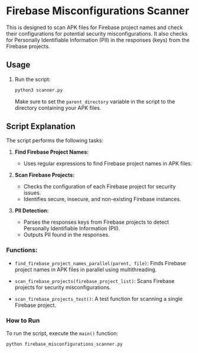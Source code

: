 # Firebase Misconfigurations Scanner

This is designed to scan APK files for Firebase project names and check their configurations for potential security misconfigurations. It also checks for Personally Identifiable Information (PII) in the responses (keys) from the Firebase projects.


## Usage

1. Run the script:

    ```bash
    python3 scanner.py
    ```

   Make sure to set the `parent_directory` variable in the script to the directory containing your APK files.

## Script Explanation

The script performs the following tasks:

1. **Find Firebase Project Names:**
   - Uses regular expressions to find Firebase project names in APK files.

2. **Scan Firebase Projects:**
   - Checks the configuration of each Firebase project for security issues.
   - Identifies secure, insecure, and non-existing Firebase instances.

3. **PII Detection:**
   - Parses the responses keys from Firebase projects to detect Personally Identifiable Information (PII).
   - Outputs PII found in the responses.

### Functions:

- `find_firebase_project_names_parallel(parent, file)`: Finds Firebase project names in APK files in parallel using multithreading.

- `scan_firebase_projects(firebase_project_list)`: Scans Firebase projects for security misconfigurations.

- `scan_firebase_projects_test()`: A test function for scanning a single Firebase project.

### How to Run

To run the script, execute the `main()` function:

```bash
python firebase_misconfigurations_scanner.py
